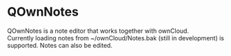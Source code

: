 # QOwnNotes
 
QOwnNotes is a note editor that works together with ownCloud.  
Currently loading notes from ~/ownCloud/Notes.bak (still in development) is supported. Notes can also be edited.